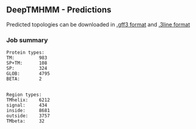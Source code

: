 ## DeepTMHMM - Predictions
Predicted topologies can be downloaded in [.gff3 format](TMRs.gff3) and [.3line format](predicted_topologies.3line)
### Job summary
```
Protein types:
TM:			983
SP+TM:		108
SP:			324
GLOB:		4795
BETA:		2


Region types:
TMhelix:	6212
signal:		434
inside:		8681
outside:	3757
TMbeta:		32
```
